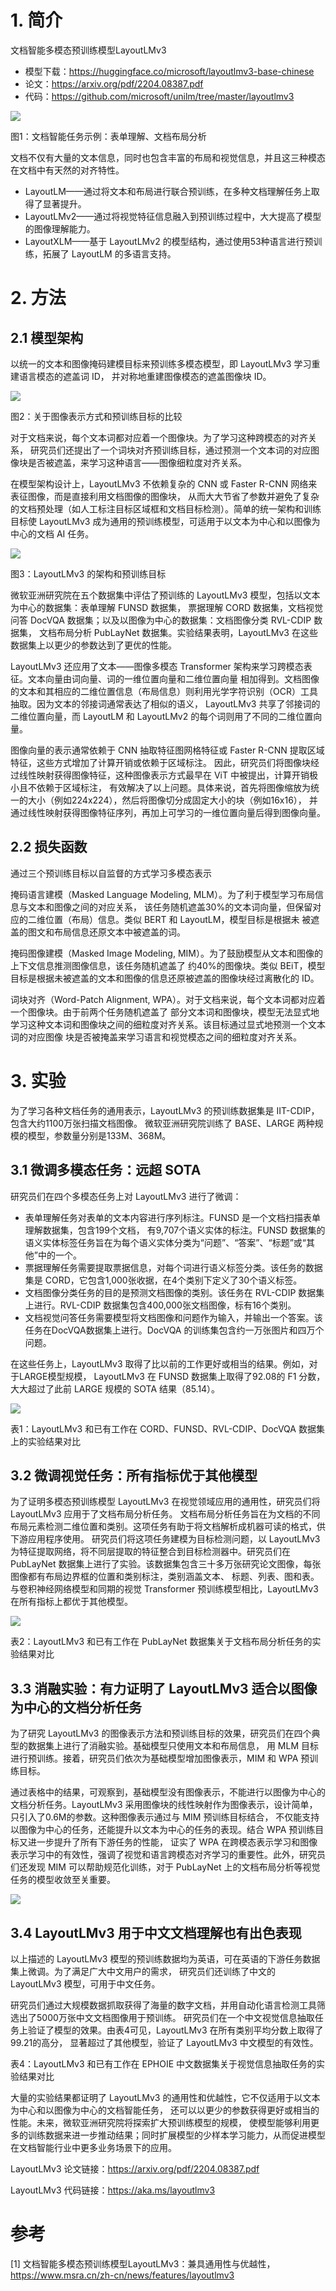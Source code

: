 # 1. 简介

文档智能多模态预训练模型LayoutLMv3

- 模型下载：https://huggingface.co/microsoft/layoutlmv3-base-chinese
- 论文：https://arxiv.org/pdf/2204.08387.pdf
- 代码：https://github.com/microsoft/unilm/tree/master/layoutlmv3

![](.05_layoutlmv3_images/文档分析.png)

图1：文档智能任务示例：表单理解、文档布局分析

文档不仅有大量的文本信息，同时也包含丰富的布局和视觉信息，并且这三种模态在文档中有天然的对齐特性。

- LayoutLM——通过将文本和布局进行联合预训练，在多种文档理解任务上取得了显著提升。
- LayoutLMv2——通过将视觉特征信息融入到预训练过程中，大大提高了模型的图像理解能力。
- LayoutXLM——基于 LayoutLMv2 的模型结构，通过使用53种语言进行预训练，拓展了 LayoutLM 的多语言支持。

# 2. 方法

## 2.1 模型架构

以统一的文本和图像掩码建模目标来预训练多模态模型，即 LayoutLMv3 学习重建语言模态的遮盖词 ID，
并对称地重建图像模态的遮盖图像块 ID。

![](.05_layoutlmv3_images/关于图像表示方式和预训练目标的比较.png)

图2：关于图像表示方式和预训练目标的比较

对于文档来说，每个文本词都对应着一个图像块。为了学习这种跨模态的对齐关系，
研究员们还提出了一个词块对齐预训练目标，通过预测一个文本词的对应图像块是否被遮盖，来学习这种语言——图像细粒度对齐关系。

在模型架构设计上，LayoutLMv3 不依赖复杂的 CNN 或 Faster R-CNN 网络来表征图像，而是直接利用文档图像的图像块，
从而大大节省了参数并避免了复杂的文档预处理（如人工标注目标区域框和文档目标检测）。简单的统一架构和训练目标使 
LayoutLMv3 成为通用的预训练模型，可适用于以文本为中心和以图像为中心的文档 AI 任务。

![](.05_layoutlmv3_images/LayoutLMv3架构.png)

图3：LayoutLMv3 的架构和预训练目标

微软亚洲研究院在五个数据集中评估了预训练的 LayoutLMv3 模型，包括以文本为中心的数据集：表单理解 FUNSD 数据集，
票据理解 CORD 数据集，文档视觉问答 DocVQA 数据集；以及以图像为中心的数据集：文档图像分类 RVL-CDIP 数据集，
文档布局分析 PubLayNet 数据集。实验结果表明，LayoutLMv3 在这些数据集上以更少的参数达到了更优的性能。

LayoutLMv3 还应用了文本——图像多模态 Transformer 架构来学习跨模态表征。文本向量由词向量、词的一维位置向量和二维位置向量
相加得到。文档图像的文本和其相应的二维位置信息（布局信息）则利用光学字符识别（OCR）工具抽取。因为文本的邻接词通常表达了相似的语义，
LayoutLMv3 共享了邻接词的二维位置向量，而 LayoutLM 和 LayoutLMv2 的每个词则用了不同的二维位置向量。

图像向量的表示通常依赖于 CNN 抽取特征图网格特征或 Faster R-CNN 提取区域特征，这些方式增加了计算开销或依赖于区域标注。
因此，研究员们将图像块经过线性映射获得图像特征，这种图像表示方式最早在 ViT 中被提出，计算开销极小且不依赖于区域标注，
有效解决了以上问题。具体来说，首先将图像缩放为统一的大小（例如224x224），然后将图像切分成固定大小的块（例如16x16），
并通过线性映射获得图像特征序列，再加上可学习的一维位置向量后得到图像向量。

## 2.2 损失函数

通过三个预训练目标以自监督的方式学习多模态表示

掩码语言建模（Masked Language Modeling, MLM）。为了利于模型学习布局信息与文本和图像之间的对应关系，
该任务随机遮盖30%的文本词向量，但保留对应的二维位置（布局）信息。类似 BERT 和 LayoutLM，模型目标是根据未
被遮盖的图文和布局信息还原文本中被遮盖的词。

掩码图像建模（Masked Image Modeling, MIM）。为了鼓励模型从文本和图像的上下文信息推测图像信息，该任务随机遮盖了
约40%的图像块。类似 BEiT，模型目标是根据未被遮盖的文本和图像的信息还原被遮盖的图像块经过离散化的 ID。

词块对齐（Word-Patch Alignment, WPA）。对于文档来说，每个文本词都对应着一个图像块。由于前两个任务随机遮盖了
部分文本词和图像块，模型无法显式地学习这种文本词和图像块之间的细粒度对齐关系。该目标通过显式地预测一个文本词的对应图像
块是否被掩盖来学习语言和视觉模态之间的细粒度对齐关系。

# 3. 实验

为了学习各种文档任务的通用表示，LayoutLMv3 的预训练数据集是 IIT-CDIP，包含大约1100万张扫描文档图像。
微软亚洲研究院训练了 BASE、LARGE 两种规模的模型，参数量分别是133M、368M。

## 3.1 微调多模态任务：远超 SOTA

研究员们在四个多模态任务上对 LayoutLMv3 进行了微调：

- 表单理解任务对表单的文本内容进行序列标注。FUNSD 是一个文档扫描表单理解数据集，包含199个文档，
  有9,707个语义实体的标注。FUNSD 数据集的语义实体标签任务旨在为每个语义实体分类为“问题”、“答案”、“标题”或“其他”中的一个。
- 票据理解任务需要提取票据信息，对每个词进行语义标签分类。该任务的数据集是 CORD，它包含1,000张收据，在4个类别下定义了30个语义标签。
- 文档图像分类任务的目的是预测文档图像的类别。该任务在 RVL-CDIP 数据集上进行。RVL-CDIP 数据集包含400,000张文档图像，标有16个类别。
- 文档视觉问答任务需要模型将文档图像和问题作为输入，并输出一个答案。该任务在DocVQA数据集上进行。DocVQA 的训练集包含约一万张图片和四万个问题。

在这些任务上，LayoutLMv3 取得了比以前的工作更好或相当的结果。例如，对于LARGE模型规模，
LayoutLMv3 在 FUNSD 数据集上取得了92.08的 F1 分数，大大超过了此前 LARGE 规模的 SOTA 结果（85.14）。

![](.05_layoutlmv3_images/性能.png)

表1：LayoutLMv3 和已有工作在 CORD、FUNSD、RVL-CDIP、DocVQA 数据集上的实验结果对比

## 3.2 微调视觉任务：所有指标优于其他模型

为了证明多模态预训练模型 LayoutLMv3 在视觉领域应用的通用性，研究员们将 LayoutLMv3 应用于了文档布局分析任务。
文档布局分析任务旨在为文档的不同布局元素检测二维位置和类别。这项任务有助于将文档解析成机器可读的格式，供下游应用程序使用。
研究员们将这项任务建模为目标检测问题，以 LayoutLMv3 为特征提取网络，将不同层提取的特征整合到目标检测器中。研究员们在 
PubLayNet 数据集上进行了实验。该数据集包含三十多万张研究论文图像，每张图像都有布局边界框的位置和类别标注，类别涵盖文本、
标题、列表、图和表。与卷积神经网络模型和同期的视觉 Transformer 预训练模型相比，LayoutLMv3 在所有指标上都优于其他模型。

![](.05_layoutlmv3_images/文档布局任务.png)

表2：LayoutLMv3 和已有工作在 PubLayNet 数据集关于文档布局分析任务的实验结果对比

## 3.3 消融实验：有力证明了 LayoutLMv3 适合以图像为中心的文档分析任务

为了研究 LayoutLMv3 的图像表示方法和预训练目标的效果，研究员们在四个典型的数据集上进行了消融实验。基础模型只使用文本和布局信息，
用 MLM 目标进行预训练。接着，研究员们依次为基础模型增加图像表示，MIM 和 WPA 预训练目标。

通过表格中的结果，可观察到，基础模型没有图像表示，不能进行以图像为中心的文档分析任务。LayoutLMv3 
采用图像块的线性映射作为图像表示，设计简单，只引入了0.6M的参数。这种图像表示通过与 MIM 预训练目标结合，
不仅能支持以图像为中心的任务，还能提升以文本为中心的任务的表现。结合 WPA 预训练目标又进一步提升了所有下游任务的性能，
证实了 WPA 在跨模态表示学习和图像表示学习中的有效性，强调了视觉和语言跨模态对齐学习的重要性。此外，研究员们还发现 MIM 
可以帮助规范化训练，对于 PubLayNet 上的文档布局分析等视觉任务的模型收敛至关重要。

![](.05_layoutlmv3_images/关于图像表征和预训练目标的消融实验结果对比.png)

## 3.4 LayoutLMv3 用于中文文档理解也有出色表现

以上描述的 LayoutLMv3 模型的预训练数据均为英语，可在英语的下游任务数据集上微调。为了满足广大中文用户的需求，
研究员们还训练了中文的 LayoutLMv3 模型，可用于中文任务。

研究员们通过大规模数据抓取获得了海量的数字文档，并用自动化语言检测工具筛选出了5000万张中文文档图像用于预训练。
研究员们在一个中文视觉信息抽取任务上验证了模型的效果。由表4可见，LayoutLMv3 在所有类别平均分数上取得了99.21的高分，
显著超过了其他模型，验证了 LayoutLMv3 中文模型的有效性。

表4：LayoutLMv3 和已有工作在 EPHOIE 中文数据集关于视觉信息抽取任务的实验结果对比

大量的实验结果都证明了 LayoutLMv3 的通用性和优越性，它不仅适用于以文本为中心和以图像为中心的文档智能任务，
还可以以更少的参数获得更好或相当的性能。未来，微软亚洲研究院将探索扩大预训练模型的规模，
使模型能够利用更多的训练数据来进一步推动结果；同时扩展模型的少样本学习能力，从而促进模型在文档智能行业中更多业务场景下的应用。

LayoutLMv3 论文链接：https://arxiv.org/pdf/2204.08387.pdf

LayoutLMv3 代码链接：https://aka.ms/layoutlmv3

# 参考

[1] 文档智能多模态预训练模型LayoutLMv3：兼具通用性与优越性，https://www.msra.cn/zh-cn/news/features/layoutlmv3